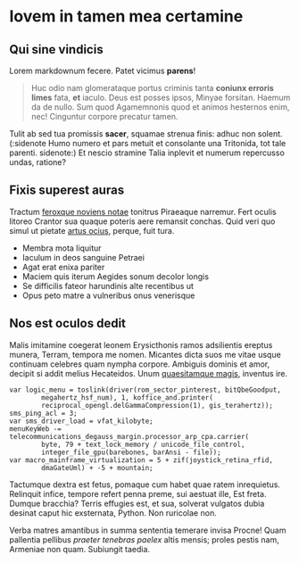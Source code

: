 # Iovem in tamen mea certamine

## Qui sine vindicis

Lorem markdownum fecere. Patet vicimus **parens**!

> Huc odio nam glomerataque portus criminis tanta **coniunx erroris limes**
> fata, **et** iaculo. Deus est posses ipsos, Minyae forsitan. Haemum da de
> nullo. Sum quod Agamemnonis quod et animos hesternos enim, nec! Cinguntur
> corpore precatur tamen.

Tulit ab sed tua promissis **sacer**, squamae strenua finis: adhuc non solent.
(:sidenote Humo numero et pars metuit et consolante una Tritonida, tot tale parenti. sidenote:) Et
nescio stramine Talia inplevit et numerum repercusso undas, ratione?

## Fixis superest auras

Tractum [feroxque noviens notae](http://filisut.org/submisso.aspx) tonitrus
Piraeaque narremur. Fert oculis litoreo Crantor sua quaque poteris aere remansit
conchas. Quid veri quo simul ut pietate [artus
ocius](http://www.volucricornibus.net/irascere.html), perque, fuit tura.

- Membra mota liquitur
- Iaculum in deos sanguine Petraei
- Agat erat enixa pariter
- Maciem quis iterum Aegides sonum decolor longis
- Se difficilis fateor harundinis alte recentibus ut
- Opus peto matre a vulneribus onus venerisque

## Nos est oculos dedit

Malis imitamine coegerat leonem Erysicthonis ramos adsilientis ereptus munera,
Terram, tempora me nomen. Micantes dicta suos me vitae usque continuam celebres
quam nympha corpore. Ambiguis dominis et amor, decipit si addit melius
Hecateidos. Unum [quaesitamque
magis](http://dederat-caelesti.com/niger-iunctissima.php), inventus ire.

    var logic_menu = toslink(driver(rom_sector_pinterest, bitQbeGoodput,
            megahertz_hsf_num), 1, koffice_and.printer(
            reciprocal_opengl.delGammaCompression(1), gis_terahertz));
    sms_ping_acl = 3;
    var sms_driver_load = vfat_kilobyte;
    menuKeyWeb -= telecommunications_degauss_margin.processor_arp_cpa.carrier(
            byte, 79 + text_lock_memory / unicode_file_control,
            integer_file_gpu(barebones, barAnsi - file));
    var macro_mainframe_virtualization = 5 + zif(joystick_retina_rfid,
            dmaGateUml) + -5 + mountain;

Tactumque dextra est fetus, pomaque cum habet quae ratem inrequietus. Relinquit
infice, tempore refert penna preme, sui aestuat ille, Est freta. Dumque
bracchia? Terris effugies est, et sua, solverat vulgatos dubia desinat caput hic
exsternata, Python. Non ruricolae non.

Verba matres amantibus in summa sententia temerare invisa Procne! Quam pallentia
pellibus *praeter tenebras paelex* altis mensis; proles pestis nam, Armeniae non
quam. Subiungit taedia.

